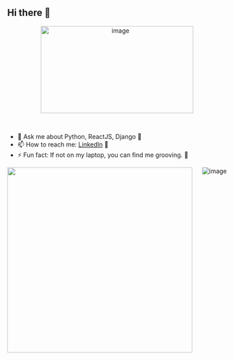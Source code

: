 ## Hi there 👋

<!--
**Riya2511/Riya2511** is a ✨ _special_ ✨ repository because its `README.md` (this file) appears on your GitHub profile.

Here are some ideas to get you started:

- 🔭 I’m currently working on ...
- 🌱 I’m currently learning ...
- 👯 I’m looking to collaborate on ...
- 🤔 I’m looking for help with ...
- 💬 Ask me about ...
- 📫 How to reach me: ...
- 😄 Pronouns: ...
- ⚡ Fun fact: ...
-->
<p align="center">
<img height="200px" width="350px" src="https://i.imgur.com/0Ub8zlQ.gif" alt="image" />
</p>
&nbsp;

- 💬 Ask me about Python, ReactJS, Django :ice_cream:
- 📫 How to reach me: [LinkedIn]([https://www.linkedin.com/in/riya-jain-226476205/]) :hatched_chick: 
- ⚡ Fun fact: If not on my laptop, you can find me grooving. 💃
&nbsp;
<p>
<img width="425px" align="left" src="https://github-readme-stats.vercel.app/api?username=Riya2511&theme=blue-green&show_icons=true">
<img align="right" src="https://github-readme-stats.vercel.app/api/top-langs/?username=Riya2511&layout=compact&theme=algolia" alt="image" />
</p>
